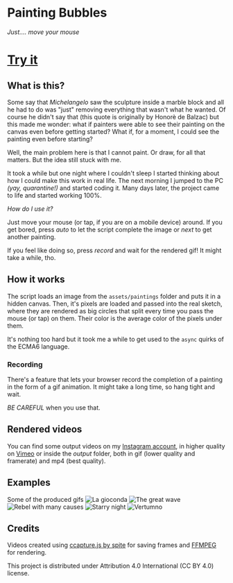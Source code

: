# Painting Bubbles
*Just.... move your mouse*
# [Try it](https://lorenzoros.si/painting-bubbles/)

## What is this?
Some say that *Michelangelo* saw the sculpture inside a marble block and all he had to do was "just" removing everything that wasn't what he wanted. Of course he didn't say that (this quote is originally by Honorè de Balzac) but this made me wonder: what if painters were able to see their painting on the canvas even before getting started? What if, for a moment, I could see the painting even before starting?

Well, the main problem here is that I cannot paint. Or draw, for all that matters. But the idea still stuck with me.

It took a while but one night where I couldn't sleep I started thinking about how I could make this work in real life. The next morning I jumped to the PC *(yay, quarantine!)* and started coding it. Many days later, the project came to life and started working 100%.

*How do I use it?*

Just move your mouse (or tap, if you are on a mobile device) around. If you get bored, press *auto* to let the script complete the image or *next* to get another painting.

If you feel like doing so, press *record* and wait for the rendered gif! It might take a while, tho.

## How it works
The script loads an image from the `assets/paintings` folder and puts it in a hidden canvas. Then, it's pixels are loaded and passed into the real sketch, where they are rendered as big circles that split every time you pass the mouse (or tap) on them. Their color is the average color of the pixels under them.

It's nothing too hard but it took me a while to get used to the `async` quirks of the ECMA6 language.

### Recording
There's a feature that lets your browser record the completion of a painting in the form of a gif animation. It might take a long time, so hang tight and wait.

*BE CAREFUL* when you use that.

## Rendered videos
You can find some output videos on my [Instagram account](), in higher quality on [Vimeo]() or inside the *output* folder, both in gif (lower quality and framerate) and mp4 (best quality).

## Examples
Some of the produced gifs
![La gioconda](https://github.com/lorossi/painting-bubbles/blob/master/output/gifs/gioconda.gif?raw=true)
![The great wave](https://github.com/lorossi/painting-bubbles/blob/master/output/gifs/great-wave.gif?raw=true)
![Rebel with many causes](https://github.com/lorossi/painting-bubbles/blob/master/output/gifs/rebel-with-many-causes.gif?raw=true)
![Starry night](https://github.com/lorossi/painting-bubbles/blob/master/output/gifs/starry-night.gif?raw=true)
![Vertumno](https://github.com/lorossi/painting-bubbles/blob/master/output/gifs/vertumno.gif?raw=true)

## Credits
Videos created using [ccapture.js by spite](https://github.com/spite/ccapture.js/) for saving frames and [FFMPEG](https://ffmpeg.org/) for rendering.

This project is distributed under Attribution 4.0 International (CC BY 4.0) license.
